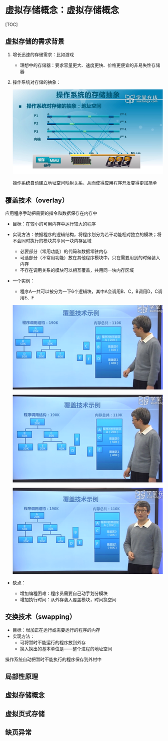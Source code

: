 # 虚拟存储概念：虚拟存储概念

[TOC]

## 虚拟存储的需求背景

1. 增长迅速的存储需求：比如游戏

   - 理想中的存储器：要求容量更大、速度更快、价格更便宜的非易失性存储器

2. 操作系统对存储的抽象：

   ![1544712823947](.\pics\virtual_address_abstract.png)

   操作系统自动建立地址空间映射关系，从而使得应用程序开发变得更加简单

## 覆盖技术（overlay）

应用程序手动把需要的指令和数据保存在内存中

- 目标：在较小的可用内存中运行较大的程序

- 实现方法：依据程序的逻辑结构，将程序划分为若干功能相对独立的模块；将不会同时执行的模块共享同一块内存区域

  - 必要部分（常用功能）的代码和数据常驻内存
  - 可选部分（不常用功能）放在其他程序模块中，只在需要用到的时候装入内存
  - 不存在调用关系的模块可以相互覆盖，共用同一块内存区域

- 一个实例：

  - 程序A一共可以被分为一下6个逻辑块，其中A会调用B、C，B调用D，C调用E、F

  ![SWAPPING1](.\pics\swapping1.PNG)

  ![SWAPPING2](.\pics\swapping2.PNG)

  ![SWAPPING3](.\pics\swapping3.PNG)

- 缺点：

  - 增加编程困难：程序员需要自己动手划分模块
  - 增加执行时间：从外存装入覆盖模块，时间换空间

## 交换技术（swapping）

- 目标：增加正在运行或需要运行的程序的内存
- 实现方法：
  - 可将暂时不能运行的程序放到外存
  - 换入换出的基本单位是——整个进程的地址空间

操作系统自动把暂时不能执行的程序保存到外村中

## 局部性原理



## 虚拟存储概念

## 虚拟页式存储

## 缺页异常